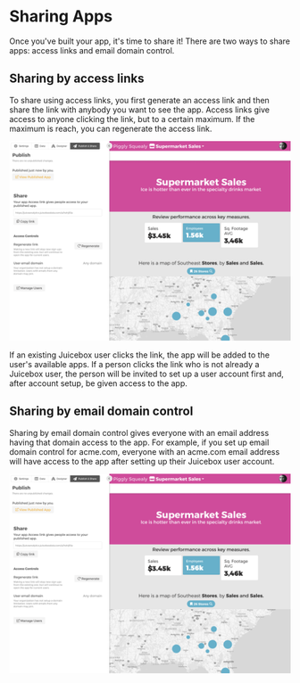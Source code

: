 # Sharing Apps

Once you've built your app, it's time to share it! There are two ways to share apps: access links and email domain control.

## Sharing by access links

To share using access links, you first generate an access link and then share the link with anybody you want to see the app. Access links give access to anyone clicking the link, but to a certain maximum. If the maximum is reach, you can regenerate the access link.

![Access links\[REPLACE\]](../.gitbook/assets/image%20%283%29.png)

If an existing Juicebox user clicks the link, the app will be added to the user's available apps. If a person clicks the link who is not already a Juicebox user, the person will be invited to set up a user account first and, after account setup, be given access to the app.

## Sharing by email domain control

Sharing by email domain control gives everyone with an email address having that domain access to the app. For example, if you set up email domain control for acme.com, everyone with an acme.com email address will have access to the app after setting up their Juicebox user account. 

![Email domain control \[REPLACE\]](../.gitbook/assets/image%20%283%29.png)

